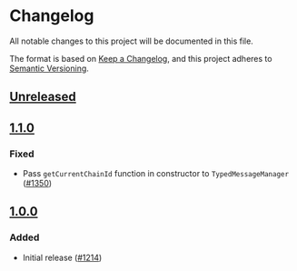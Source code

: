 # Changelog
All notable changes to this project will be documented in this file.

The format is based on [Keep a Changelog](https://keepachangelog.com/en/1.0.0/),
and this project adheres to [Semantic Versioning](https://semver.org/spec/v2.0.0.html).

## [Unreleased]

## [1.1.0]
### Fixed
- Pass `getCurrentChainId` function in constructor to `TypedMessageManager` ([#1350](https://github.com/MetaMask/core/pull/1350))

## [1.0.0]
### Added
- Initial release ([#1214](https://github.com/MetaMask/core/pull/1214))

[Unreleased]: https://github.com/MetaMask/core/compare/@metamask/signature-controller@1.1.0...HEAD
[1.1.0]: https://github.com/MetaMask/core/compare/@metamask/signature-controller@1.0.0...@metamask/signature-controller@1.1.0
[1.0.0]: https://github.com/MetaMask/core/releases/tag/@metamask/signature-controller@1.0.0
